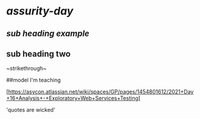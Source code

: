 # ***assurity-day***
## *sub heading example*
## **sub heading two**
~strikethrough~

##model I'm teaching

[https://asycon.atlassian.net/wiki/spaces/GP/pages/1454801612/2021+Day+16+Analysis+-+Exploratory+Web+Services+Testing]

'quotes are wicked'
